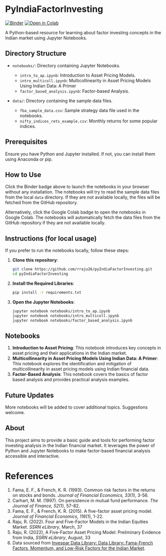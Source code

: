 # PyIndiaFactorInvesting

[![Binder](https://mybinder.org/badge_logo.svg)](https://mybinder.org/v2/gh/rraju26/pyIndiaFactorInvesting/main?urlpath=lab)
[![Open in Colab](https://colab.research.google.com/assets/colab-badge.svg)](https://colab.research.google.com/github/rraju26/pyIndiaFactorInvesting/blob/main/notebooks/factor_based_analysis.ipynb)

A Python-based resource for learning about factor investing concepts in the Indian market using Jupyter Notebooks.

## Directory Structure

- `notebooks/`: Directory containing Jupyter Notebooks.
    - `intro_to_ap.ipynb`: Introduction to Asset Pricing Models.
    - `intro_multicoll.ipynb`: Multicollinearity in Asset Pricing Models Using Indian Data: A Primer
    - `factor_based_analysis.ipynb`: Factor-based Analysis.
 
- `data/`: Directory containing the sample data files.
  - `fba_sample_data.csv`: Sample strategy data file used in the notebooks.
  - `nifty_indices_rets_example.csv`: Monthly returns for some popular indices.

## Prerequisites

Ensure you have Python and Jupyter installed. If not, you can install them using Anaconda or pip.

## How to Use

Click the Binder badge above to launch the notebooks in your browser without any installation. The notebooks will try to read the sample data files from the local `data` directory. If they are not available locally, the files will be fetched from the GitHub repository.

Alternatively, click the Google Colab badge to open the notebooks in Google Colab. The notebooks will automatically fetch the data files from the GitHub repository if they are not available locally.

## Instructions (for local usage)

If you prefer to run the notebooks locally, follow these steps:

1. **Clone this repository**:
   ```bash
   git clone https://github.com/rraju26/pyIndiaFactorInvesting.git
   cd pyIndiaFactorInvesting

2. **Install the Required Libraries**:
    ```bash
    pip install -r requirements.txt

3. **Open the Jupyter Notebooks**:
    ```bash
    jupyter notebook notebooks/intro_to_ap.ipynb
    jupyter notebook notebooks/intro_multicoll.ipynb
    jupyter notebook notebooks/factor_based_analysis.ipynb


## Notebooks
1. **Introduction to Asset Pricing**: This notebook introduces key concepts in asset pricing and their applications in the Indian market.
2. **Multicollinearity in Asset Pricing Models Using Indian Data: A Primer**: This notebook explores the identification and mitigation of multicollinearity in asset pricing models using Indian financial data.
2. **Factor-Based Analysis**: This notebook covers the basics of factor based analysis and provides practical analysis examples.


## Future Updates

More notebooks will be added to cover additional topics. Suggestions welcome. 

## About

This project aims to provide a basic guide and tools for performing factor investing analysis in the Indian financial market. It leverages the power of Python and Jupyter Notebooks to make factor-based financial analysis accessible and interactive.

# References
1. Fama, E. F., & French, K. R. (1993). Common risk factors in the returns on stocks and bonds. *Journal of Financial Economics, 33*(1), 3-56.
2. Carhart, M. M. (1997). On persistence in mutual fund performance. *The Journal of Finance, 52*(1), 57-82.
3. Fama, E. F., & French, K. R. (2015). A five-factor asset pricing model. *Journal of Financial Economics, 116*(1), 1-22.
4. Raju, R. (2022). Four and Five-Factor Models in the Indian Equities Market. *SSRN eLibrary*, March, 37
5. Raju, R. (2022), A Five-Factor Asset Pricing Model: Preliminary Evidence from India, *SSRN eLibrary*, August, 33
6. Data sourced from [Invespar Data Library: Data Library: Fama-French Factors, Momentum, and Low-Risk Factors for the Indian Market](http://invespar.com/research).